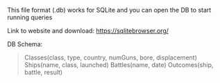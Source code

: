 This file format (.db) works for SQLite and you can open the DB to start running queries 

Link to website and download: https://sqlitebrowser.org/


DB Schema:

> Classes(class, type, country, numGuns, bore, displacement)  
> Ships(name, class, launched) 
> Battles(name, date) 
> Outcomes(ship, battle, result)
